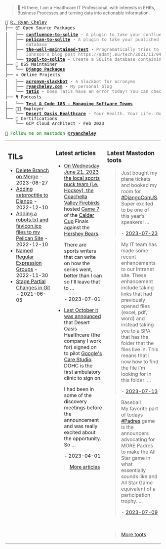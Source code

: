 > 👋 Hi there, I am a Healthcare IT Professional, with interests in EHRs, Business Processes and turning data into actionable information.

<pre style="font-family:Menlo,'DejaVu Sans Mono',consolas,'Courier New',monospace">🙂 <a href="https://www.ryancheley.com">R. Ryan Cheley</a>
<span style="color: #808080; text-decoration-color: #808080">┣━━ </span>📦 Open Source Packages
<span style="color: #808080; text-decoration-color: #808080">┃   ┣━━ </span><span style="font-weight: bold"><a href="https://pypi.org/project/confluence-to-sqlite/">confluence-to-sqlite</a></span> - <span style="color: #808080; text-decoration-color: #808080">A plugin to take your confluence data and add it to a SQLite database</span>
<span style="color: #808080; text-decoration-color: #808080">┃   ┣━━ </span><span style="font-weight: bold"><a href="https://pypi.org/project/pelican-to-sqlite/">pelican-to-sqlite</a></span> - <span style="color: #808080; text-decoration-color: #808080">A plugin to take your published Pelican posts and put them into a SQLite</span>
<span style="color: #808080; text-decoration-color: #808080">┃   ┃   </span><span style="color: #808080; text-decoration-color: #808080">database</span>
<span style="color: #808080; text-decoration-color: #808080">┃   ┣━━ </span><span style="font-weight: bold"><a href="https://pypi.org/project/the-well-maintained-test/">the-well-maintained-test</a></span> - <span style="color: #808080; text-decoration-color: #808080">Programatically tries to answer the 12 questions from Adam </span>
<span style="color: #808080; text-decoration-color: #808080">┃   ┃   </span><span style="color: #808080; text-decoration-color: #808080">Johnson&#x27;s blog post https://adamj.eu/tech/2021/11/04/the-well-maintained-test/</span>
<span style="color: #808080; text-decoration-color: #808080">┃   ┗━━ </span><span style="font-weight: bold"><a href="https://pypi.org/project/toggl-to-sqlite/">toggl-to-sqlite</a></span> - <span style="color: #808080; text-decoration-color: #808080">Create a SQLite database containing data from your Toggl account.</span>
<span style="color: #808080; text-decoration-color: #808080">┣━━ </span>🧰 OSS Maintainer
<span style="color: #808080; text-decoration-color: #808080">┃   ┗━━ </span><span style="font-weight: bold"><a href="https://djangopackages.org">Django Packages</a></span>
<span style="color: #808080; text-decoration-color: #808080">┣━━ </span>⭐ Online Projects
<span style="color: #808080; text-decoration-color: #808080">┃   ┣━━ </span><span style="font-weight: bold"><a href="https://slackbot.ryancheley.com">acronym-slackbot</a></span> - <span style="color: #808080; text-decoration-color: #808080">A Slackbot for acronyms</span>
<span style="color: #808080; text-decoration-color: #808080">┃   ┣━━ </span><span style="font-weight: bold"><a href="https://www.ryancheley.com">ryancheley.com</a></span> - <span style="color: #808080; text-decoration-color: #808080">My personal blog</span>
<span style="color: #808080; text-decoration-color: #808080">┃   ┗━━ </span><span style="font-weight: bold"><a href="https://doestatisjrhaveanerrortoday.com">tatis</a></span> - <span style="color: #808080; text-decoration-color: #808080">Does Tatis have an error today? You can check here</span>
<span style="color: #808080; text-decoration-color: #808080">┣━━ </span>🎙️ Podcasts
<span style="color: #808080; text-decoration-color: #808080">┃   ┗━━ </span><span style="font-weight: bold"><a href="https://testandcode.com/183">Test &amp; Code 183 - Managing Software Teams</a></span>
<span style="color: #808080; text-decoration-color: #808080">┣━━ </span>👨‍💻 Employer
<span style="color: #808080; text-decoration-color: #808080">┃   ┗━━ </span><span style="font-weight: bold"><a href="https://www.mydohc.com">Desert Oasis Healthcare</a></span> - <span style="color: #808080; text-decoration-color: #808080">Your Health. Your Life. Our Passion.</span>
<span style="color: #808080; text-decoration-color: #808080">┗━━ </span>📜 Certifications
<span style="color: #808080; text-decoration-color: #808080">    ┗━━ </span>GCP Cloud Architect - Feb 2023

🦣 <span style="color: #008000; text-decoration-color: #008000">Follow me on mastodon </span><span style="color: #008000; text-decoration-color: #008000; font-weight: bold"><a href="https://mastodon.social/@ryancheley">@ryancheley</a></span>
</pre>


<table><tr><td valign="top" width="33%">

## TILs

<ul>

  <li><a href="https://github.com/ryancheley/til/blob/main/github/delete_branch_on_merge.md " target="_blank">Delete Branch on Merge</a> -  2023-06-27</li>

  <li><a href="https://github.com/ryancheley/til/blob/main/Django/setproctitle.md " target="_blank">Adding setproctitle to Django</a> -  2022-12-10</li>

  <li><a href="https://github.com/ryancheley/til/blob/main/pelican/robots_and_favicon.md " target="_blank">Adding a robots.txt and favicon.ico files to my Pelican Site</a> -  2022-12-10</li>

  <li><a href="https://github.com/ryancheley/til/blob/main/regex/named_regex_groups.md " target="_blank">Named Regular Expression Groups</a> -  2022-11-30</li>

  <li><a href="https://github.com/ryancheley/til/blob/main/github/stage_partial_changes_in_git.md " target="_blank">Stage Partial Changes in Git</a> -  2021-06-05</li>

</ul>


</td><td valign="top" width="34%">

### Latest articles

<ul>

  <li><a href="tag:www.ryancheley.com,2023-07-01:/2023/07/01/firebirds-inaugural-season/" target="_blank"><p>On Wednesday June 21, 2023 the local sports puck team (i.e. Hockey), the <a href="https://cvfirebirds.com/">Coachella Valley Firebirds</a> hosted <a href="https://theahl.com/stats/game-center/1025179">Game 7</a> of the <a href="https://en.wikipedia.org/wiki/Calder_Cup">Calder Cup</a> Finals against the <a href="https://www.hersheybears.com/">Hershey Bears</a>.</p>
<p>There are sports writers that can write on how the series went, better than I can so I'll leave that to …</p></a> - 2023-07-01</li>

  <li><a href="tag:www.ryancheley.com,2023-04-01:/2023/04/01/gcp-cloud-architect-exam-experience/" target="_blank"><p><a href="https://www.fiercehealthcare.com/health-tech/google-health-notches-another-provider-partner-care-studio">Last October it was announced</a> that Desert Oasis Healthcare (the company I work for) signed on to pilot <a href="https://health.google/caregivers/care-studio/">Google's Care Studio</a>. DOHC is the first ambulatory clinic to sign on.</p>
<p>I had been in some of the discovery meetings before the announcement and was really excited about the opportunity. So …</p></a> - 2023-04-01</li>

</ul>

> <a href="https://ryancheley.com/" target="_blank">More articles</a>

</td><td valign="top" width="33%">

### Latest Mastodon toots


  <blockquote>
  <p>Just bought my plane tickets and booked my room for <a class="mention hashtag" href="https://mastodon.social/tags/DjangoConUS" rel="tag">#<span>DjangoConUS</span></a>. Super excited to be one of this year’s speakers! ...</p>
  - <a href="https://mastodon.social/@ryancheley/110760632352980288" target="_blank">2023-07-23</a>
  </blockquote>

  <blockquote>
  <p>My IT team has made some recent enhancements to our Intranet site. These enhancement include taking links that had previously opened files (excel, pdf, word) and instead taking you to a SPA that has the folder that the files live in. This means that I now how to find the file I’m looking for in this folder.  ...</p>
  - <a href="https://mastodon.social/@ryancheley/110708180313039054" target="_blank">2023-07-13</a>
  </blockquote>

  <blockquote>
  <p>Baseball<br />My favorite part of todays <a class="mention hashtag" href="https://mastodon.social/tags/Padres" rel="tag">#<span>Padres</span></a> game is the announcers advocating for MORE Padres to make the All Star game in what essentially sounds like and All Star Game equivalent of a participation trophy.  ...</p>
  - <a href="https://mastodon.social/@ryancheley/110686205177348147" target="_blank">2023-07-09</a>
  </blockquote>


<br>

> <a href="https://mastodon.social/@ryancheley" target="_blank">More toots</a>


</td></tr></table>